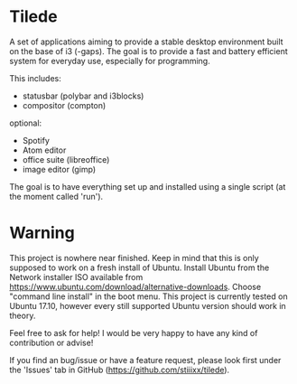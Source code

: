 # Tilede
A set of applications aiming to provide a stable desktop environment built on the base of i3 (-gaps).
The goal is to provide a fast and battery efficient system for everyday use, especially for programming.

This includes:
 - statusbar (polybar and i3blocks)
 - compositor (compton)

optional:
 - Spotify
 - Atom editor
 - office suite (libreoffice)
 - image editor (gimp)

The goal is to have everything set up and installed using a single script (at the moment called 'run').

# Warning
This project is nowhere near finished. Keep in mind that this is only supposed to work on a fresh install of Ubuntu.
Install Ubuntu from the Network installer ISO available from https://www.ubuntu.com/download/alternative-downloads.
Choose "command line install" in the boot menu.
This project is currently tested on Ubuntu 17.10, however every still supported Ubuntu version should work in theory.

Feel free to ask for help!
I would be very happy to have any kind of contribution or advise!

If you find an bug/issue or have a feature request, please look first under the 'Issues' tab in GitHub (https://github.com/stiiixx/tilede).
